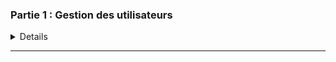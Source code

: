### Partie 1 : Gestion des utilisateurs
<details>
##Partie 1 : Gestion des utilisateurs:

**Q.1.1.1 Créer l'utilisateur Lionel Lemarchand avec les même attribut de société que **Kelly Rhameur** :**

pour la creation du compte **Lionel Lemarchand** 
Clique droit sur DirectionDesRessourcesHumaine > New> User> en rentre les information puis on valide a la fin et en clique sur terminer . voir l'image pour les attributs 
![Image](https://github.com/user-attachments/assets/0dfb4e5d-a963-46d6-8342-b130d8c75d57)


**Q.1.1.2 Créer une OU DeactivatedUsers et déplace le compte désactivé de Kelly Rhameur dedans**

clique droit sur notre domaine TSSR.lan  > NEW > Organizational Unit et en rentre le nom de  **DeactivatedUsers**

![Image](https://github.com/user-attachments/assets/74d241e5-e181-42ab-9d78-39407473003b)

![Image](https://github.com/user-attachments/assets/175df7b0-50d5-467e-9b0f-f5102250caef)

**Q.1.1.3 Modifier le groupe de l'OU dans laquelle était Kelly Rhameur en conséquence.**

![Image](https://github.com/user-attachments/assets/da13e6ca-7748-4eed-8027-7353caf1c630)

### Partie 2 : Restriction utilisateurs
Q.1.2.1 Faire en sorte que l'utilisateur Gabriel Ghul ne puisse se connecter que du lundi au vendredi, de 7h à 17h.

Tout d'abord, nous allons créer un OU afin de déplacer **l'utilisateur Gabriel Ghul** pour mettre en œuvre la restriction.
![Image](https://github.com/user-attachments/assets/885a0e75-507e-477d-8d29-5114cd89888e)

* puis on vas créer une gpo pour Gabriel Ghul ne puisse se connecter que du lundi au vendredi, de 7h à 17h 

* Créer une nouvelle stratégie de groupe  Dans le Gestionnaire de stratégies de groupe, clique avec le bouton droit sur "Configuration de l'ordinateur", 
 sélectionne "Nouvelle stratégie de groupe"
* Configurer la stratégie de connexion : Dans la fenêtre qui s'ouvre, donne un nom à ta stratégie (par exemple, "Restriction Connexion Gabriel Ghul") et clique sur 
 "Suivant"
![Image](https://github.com/user-attachments/assets/85be2bea-7d7c-4375-b694-829fc7db1bec)

* Sélectionner l'unité organisationnelle (OU) : Choisis l'OU où se trouve le compte de Gabriel Ghul et clique sur "Suivant".

* Configurer les paramètres de connexion : Dans la fenêtre des paramètres de stratégie, coche la case "Configurer les heures de connexion" et clique sur "Modifier".

* Définir les heures de connexion : Dans la fenêtre qui s'ouvre, définis les heures de connexion autorisées du lundi au vendredi, de 7h à 17h. Clique sur "OK" pour 
  enregistrer les modifications.

* Appliquer la stratégie : Clique sur "Suivant" puis sur "Terminer" pour appliquer la stratégie de groupe.

**Q.1.2.2 De même, bloquer sa connexion au seul ordinateur CLIENT01**
![Image](https://github.com/user-attachments/assets/2a4fa3ce-dab3-4996-8a2a-224af821890e)

**Q.1.2.3 Mettre en place une stratégie de mot de passe pour durcir les comptes des utilisateurs de l'OU LabUsers** 
* Ouvrez la console Group Policy Management (GPMC).

* Clic droit sur l'OU LabUsers et sélectionnez "Create a GPO in this domain, and Link it here...".

*  Nommez la nouvelle GPO (par exemple, "LabUsers Password Policy") et cliquez sur "OK".
![Image](https://github.com/user-attachments/assets/76f487d6-32a6-48d6-bf5b-95b3365a31aa)


* Clic droit sur la nouvelle GPO créée et sélectionnez "Edit".

* Dans l'éditeur de Group Policy Management, naviguez jusqu'à Computer Configuration > Policies > Windows Settings > Security Settings > Account Policies > 
* Password Policy.

* Configurez les paramètres de politique de mot de passe selon les besoins, par exemple :

* Enforce password history : 24 mots de passe mémorisés.

* Maximum password age : 30 jours.

* Minimum password age : 1 jour.

* Minimum password length : 12 caractères.

* Password must meet complexity requirements : Activé.

* Store passwords using reversible encryption : Désactivé.

* Fermez l'éditeur de Group Policy Management une fois les paramètres configurés

![Image](https://github.com/user-attachments/assets/3afee39a-3be1-4289-b980-6899a0789d31)









</details>
<HR>
